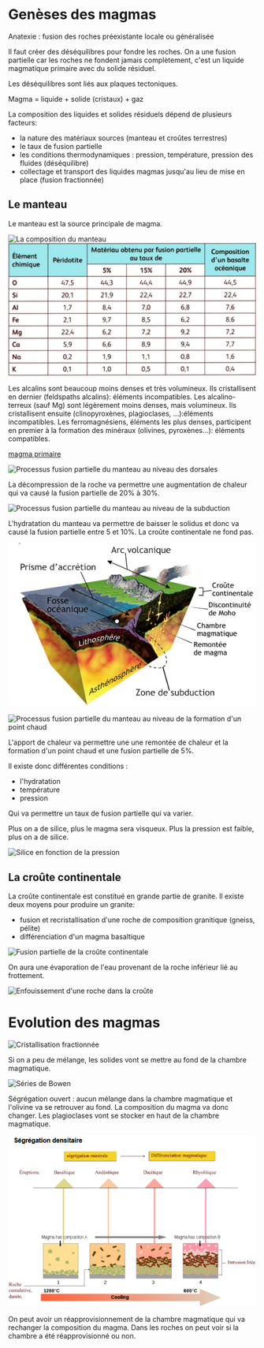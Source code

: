 # Genèses des magmas

Anatexie : fusion des roches préexistante locale ou généralisée

Il faut créer des déséquilibres pour fondre les roches. On a une fusion partielle car les roches ne fondent jamais complètement, c'est un liquide magmatique primaire avec du solide résiduel.

Les déséquilibres sont liés aux plaques tectoniques.

Magma = liquide + solide (cristaux) + gaz

La composition des liquides et solides résiduels dépend de plusieurs facteurs:

* la nature des matériaux sources (manteau et croûtes terrestres)
* le taux de fusion partielle
* les conditions thermodynamiques : pression, température, pression des fluides (déséquilibre)
* collectage et transport des liquides magmas jusqu'au lieu de mise en place (fusion fractionnée)

## Le manteau

Le manteau est la source principale de magma.

![La composition du manteau](Images/manteau.PNG)
![Différence des minéraux entre la péridotite et le basalte](Images/péridotitebasalte.PNG)

Les alcalins sont beaucoup moins denses et très volumineux. Ils cristallisent en dernier (feldspaths alcalins): éléments incompatibles. Les alcalino-terreux (sauf Mg) sont légèrement moins denses, mais volumineux. Ils cristallisent ensuite (clinopyroxènes, plagioclases, ...):éléments
incompatibles. Les ferromagnésiens, éléments les plus denses, participent en premier à la formation des minéraux (olivines, pyroxènes...): éléments compatibles.

[magma primaire](https://planet-terre.ens-lyon.fr/article/magma-primaire-mantellique.xml)

![Processus fusion partielle du manteau au niveau des dorsales](Images/tableau.PNG)

La décompression de la roche va permettre une augmentation de chaleur qui va causé la fusion partielle de 20% à 30%.

![Processus fusion partielle du manteau au niveau de la subduction](Images/tableau2.PNG)

L'hydratation du manteau va permettre de baisser le solidus et donc va causé la fusion partielle entre 5 et 10%. La croûte continentale ne fond pas.

![Schéma subduction](Images/schéma.PNG)

![Processus fusion partielle du manteau au niveau de la formation d'un point chaud](Images/tableau3.PNG)

L'apport de chaleur va permettre une une remontée de chaleur et la formation d'un point chaud et une fusion partielle de 5%.

Il existe donc différentes conditions :

* l'hydratation
* température
* pression

Qui va permettre un taux de fusion partielle qui va varier.

Plus on a de silice, plus le magma sera visqueux. Plus la pression est faible, plus on a de silice.

![Silice en fonction de la pression](Images/silice2.PNG)

## La croûte continentale

La croûte continentale est constitué en grande partie de granite. Il existe deux moyens pour produire un granite:

* fusion et recristallisation d'une roche de composition granitique (gneiss, pélite)
* différenciation d'un magma basaltique

![Fusion partielle de la croûte continentale](Images/continent.PNG)

On aura une évaporation de l'eau provenant de la roche inférieur lié au frottement.

![Enfouissement d'une roche dans la croûte](Images/continent2.PNG)

# Evolution des magmas

![Cristallisation fractionnée](Images/cristallisation.PNG)

Si on a peu de mélange, les solides vont se mettre au fond de la chambre magmatique.

![Séries de Bowen](Images/bowen.PNG)

Ségrégation ouvert : aucun mélange dans la chambre magmatique et l'olivine va se retrouver au fond. La composition du magma va donc changer. Les plagioclases vont se stocker en haut de la chambre magmatique.

![Cristallisation fractionnée](Images/cristallisationfractionnée.PNG)

On peut avoir un réapprovisionnement de la chambre magmatique qui va rechanger la composition du magma. Dans les roches on peut voir si la chambre a été réapprovisionné ou non.

